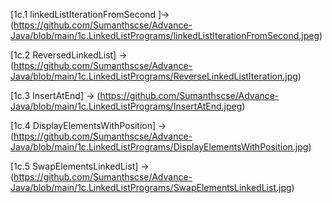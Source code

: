 [1c.1 linkedListIterationFromSecond  ]-> 
(https://github.com/Sumanthscse/Advance-Java/blob/main/1c.LinkedListPrograms/linkedListIterationFromSecond.jpeg)

[1c.2 ReversedLinkedList] ->  
(https://github.com/Sumanthscse/Advance-Java/blob/main/1c.LinkedListPrograms/ReverseLinkedListIteration.jpg)

[1c.3 InsertAtEnd] -> 
(https://github.com/Sumanthscse/Advance-Java/blob/main/1c.LinkedListPrograms/InsertAtEnd.jpeg)

[1c.4 DisplayElementsWithPosition] -> 
(https://github.com/Sumanthscse/Advance-Java/blob/main/1c.LinkedListPrograms/DisplayElementsWithPosition.jpg)

[1c.5 SwapElementsLinkedList] -> 
(https://github.com/Sumanthscse/Advance-Java/blob/main/1c.LinkedListPrograms/SwapElementsLinkedList.jpg)
